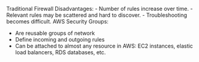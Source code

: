 Traditional Firewall
  Disadvantages:
    - Number of rules increase over time.
    - Relevant rules may be scattered and hard to discover.
    - Troubleshooting becomes difficult.
AWS Security Groups:
  - Are reusable groups of network
  - Define incoming and outgoing rules
  - Can be attached to almost any resource in AWS: EC2 instances, elastic load balancers, RDS databases, etc.

  
